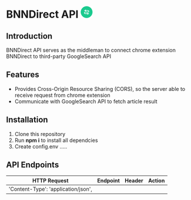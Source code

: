 # BNNDirect API ![alt text](https://github.com/weiliang8/BNNDirect/blob/master/assert/icons/icon32.png "BNNDirect")

## Introduction
BNNDirect API serves as the middleman to connect chrome extension BNNDirect to third-party GoogleSearch API

## Features
* Provides Cross-Origin Resource Sharing (CORS), so the server able to receive request from chrome extension
* Communicate with GoogleSearch API to fetch article result

## Installation
1. Clone this repository
2. Run **npm i** to install all dependcies
3. Create config.env .....

## API Endpoints
| HTTP Request | Endpoint | Header | Action |
|--------------|:---------:|----------|--------------|
|        'Content-Type': 'application/json',|
